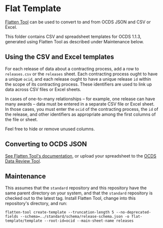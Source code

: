 # Flat Template

[Flatten Tool](https://flatten-tool.readthedocs.io/en/latest/usage-ocds/) can be used to convert to and from OCDS JSON and CSV or Excel.

This folder contains CSV and spreadsheet templates for OCDS 1.1.3, generated using Flatten Tool as described under Maintenance below.

## Using the CSV and Excel templates

For each release of data about a contracting process, add a row to `releases.csv` or the `releases` sheet. Each contracting process ought to have a unique `ocid`, and each release ought to have a unique release `id` within the scope of its contracting process. These identifiers are used to link up data across CSV files or Excel sheets.

In cases of one-to-many relationships – for example, one release can have many awards – data must be entered in a separate CSV file or Excel sheet. In those cases, you must enter the `ocid` of the contracting process, the `id` of the release, and other identifiers as appropriate among the first columns of the file or sheet.

Feel free to hide or remove unused columns.

## Converting to OCDS JSON

[See Flatten Tool's documentation](https://flatten-tool.readthedocs.io/en/latest/usage-ocds/#converting-a-populated-spreadsheet-to-json), or upload your spreadsheet to the [OCDS Data Review Tool](https://standard.open-contracting.org/review/).

## Maintenance

This assumes that the `standard` repository and this repository have the same parent directory on your system, and that the `standard` repository is checked out to the latest tag. Install Flatten Tool, change into this repository's directory, and run:

```shell
flatten-tool create-template --truncation-length 5 --no-deprecated-fields --schema=../standard/schema/release-schema.json -o flat-template/template --root-id=ocid --main-sheet-name releases
```
